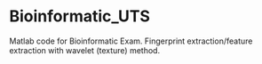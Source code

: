 # Bioinformatic_UTS
Matlab code for Bioinformatic Exam. Fingerprint extraction/feature extraction with wavelet (texture) method.
